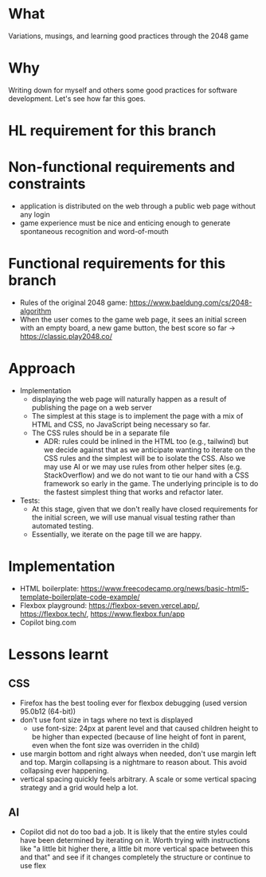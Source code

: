 # What
Variations, musings, and learning good practices through the 2048 game

# Why
Writing down for myself and others some good practices for software development. Let's see how far this goes.

# HL requirement for this branch

# Non-functional requirements and constraints
- application is distributed on the web through a public web page without any login
- game experience must be nice and enticing enough to generate spontaneous recognition and word-of-mouth

# Functional requirements for this branch
- Rules of the original 2048 game: https://www.baeldung.com/cs/2048-algorithm
- When the user comes to the game web page, it sees an initial screen with an empty board, a new game button, the best score so far -> https://classic.play2048.co/

# Approach
- Implementation
  - displaying  the web page will naturally happen as a result of publishing the page on a web server
  - The simplest at this stage is to implement the page with a mix of HTML and CSS, no JavaScript being necessary so far.
  - The CSS rules should be in a separate file
    - ADR: rules could be inlined in the HTML too (e.g., tailwind) but we decide against that as we anticipate wanting to iterate on the CSS rules and the simplest will be to isolate the CSS. Also we may use AI or we may use rules from other helper sites (e.g. StackOverflow) and we do not want to tie our hand with a CSS framework so early in the game. The underlying principle is to do the fastest simplest thing that works and refactor later.
- Tests:
  - At this stage, given that we don't really have closed requirements for the initial screen, we will use manual visual testing rather than automated testing.
  - Essentially, we iterate on the page till we are happy.

# Implementation
- HTML boilerplate: https://www.freecodecamp.org/news/basic-html5-template-boilerplate-code-example/
- Flexbox playground: https://flexbox-seven.vercel.app/, https://flexbox.tech/, https://www.flexbox.fun/app
- Copilot bing.com

# Lessons learnt
## CSS
- Firefox has the best tooling ever for flexbox debugging (used version 95.0b12 (64-bit))
- don't use font size in tags where no text is displayed
  - use font-size: 24px at parent level and that caused children height to be higher than expected (because of line height of font in parent, even when the font size was overriden in the child)
- use margin bottom and right always when needed, don't use margin left and top. Margin collapsing is a nightmare to reason about. This avoid collapsing ever happening.
- vertical spacing quickly feels arbitrary. A scale or some vertical spacing strategy and a grid would help a lot.

## AI
- Copilot did not do too bad a job. It is likely that the entire styles could have been determined by iterating on it. Worth trying with instructions like "a little bit higher there, a little bit more vertical space between this and that" and see if it changes completely the structure or continue to use flex

